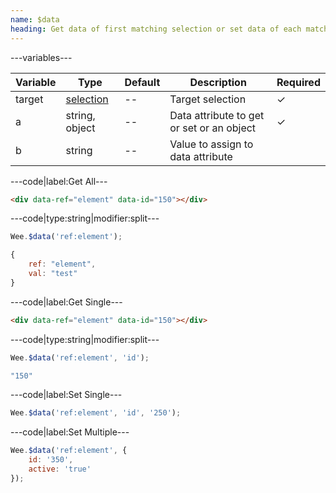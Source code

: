 ```yaml
---
name: $data
heading: Get data of first matching selection or set data of each matching selection
---
```


---variables---

| Variable | Type | Default | Description | Required |
| -- | -- | -- | -- | -- |
| target | [selection](/script#selection) | -- | Target selection | ✓ |
| a | string, object | -- | Data attribute to get or set or an object | ✓ |
| b | string | -- | Value to assign to data attribute ||

---code|label:Get All---

```html
<div data-ref="element" data-id="150"></div>
```

---code|type:string|modifier:split---

```javascript
Wee.$data('ref:element');
```

```javascript
{
	ref: "element",
	val: "test"
}
```

---code|label:Get Single---

```html
<div data-ref="element" data-id="150"></div>
```

---code|type:string|modifier:split---

```javascript
Wee.$data('ref:element', 'id');
```

```javascript
"150"
```

---code|label:Set Single---

```javascript
Wee.$data('ref:element', 'id', '250');
```

---code|label:Set Multiple---

```javascript
Wee.$data('ref:element', {
	id: '350',
	active: 'true'
});
```